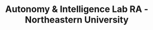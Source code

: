 ---
title: "Autonomy & Intelligence Lab RA - Northeastern University"
collection: work-experiences
type: #"northeastern"
# permalink: /work-experiences/computing-fundamentals-ta-neu/ 
period: Dec 2023 - Present
authors: 
bookcover: 
location: Boston, MA
classes: wide
description: <p><ul><li>My role is utilizing the stereo cameras of the Unitree Go1 quadruped robot along with the ROS2 Nav stack to navigate it from one floor to another within the building.</li></ul></p>
---